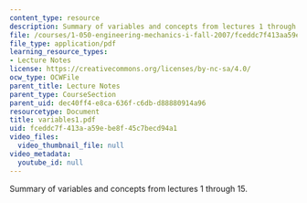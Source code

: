 ```yaml
---
content_type: resource
description: Summary of variables and concepts from lectures 1 through 15.
file: /courses/1-050-engineering-mechanics-i-fall-2007/fceddc7f413aa59ebe8f45c7becd94a1_variables1.pdf
file_type: application/pdf
learning_resource_types:
- Lecture Notes
license: https://creativecommons.org/licenses/by-nc-sa/4.0/
ocw_type: OCWFile
parent_title: Lecture Notes
parent_type: CourseSection
parent_uid: dec40ff4-e8ca-636f-c6db-d88880914a96
resourcetype: Document
title: variables1.pdf
uid: fceddc7f-413a-a59e-be8f-45c7becd94a1
video_files:
  video_thumbnail_file: null
video_metadata:
  youtube_id: null
---
```

Summary of variables and concepts from lectures 1 through 15.